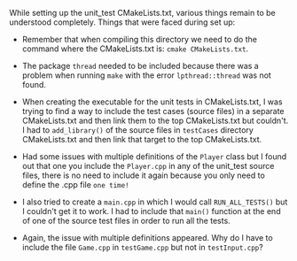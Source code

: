 While setting up the unit_test CMakeLists.txt, various things remain to be
understood completely. Things that were faced during set up:

- Remember that when compiling this directory we need to do the command where
  the CMakeLists.txt is: `cmake CMakeLists.txt`.

- The package `thread` needed to be included because there was a problem when
  running `make` with the error `lpthread::thread` was not found.

- When creating the executable for the unit tests in CMakeLists.txt, I was
  trying to find a way to include the test cases (source files) in a separate
  CMakeLists.txt and then link them to the top CMakeLists.txt but couldn't. I
  had to `add_library()` of the source files in `testCases` directory
  CMakeLists.txt and then link that target to the top CMakeLists.txt.

- Had some issues with multiple definitions of the `Player` class but I found
  out that one you include the `Player.cpp` in any of the unit_test source
  files, there is no need to include it again because you only need to define
  the .cpp file `one time!`

- I also tried to create a `main.cpp` in which I would call `RUN_ALL_TESTS()`
  but I couldn't get it to work. I had to include that `main()` function at the
  end of one of the source test files in order to run all the tests.

- Again, the issue with multiple definitions appeared. Why do I have to include
  the file `Game.cpp` in `testGame.cpp` but not in `testInput.cpp`?
